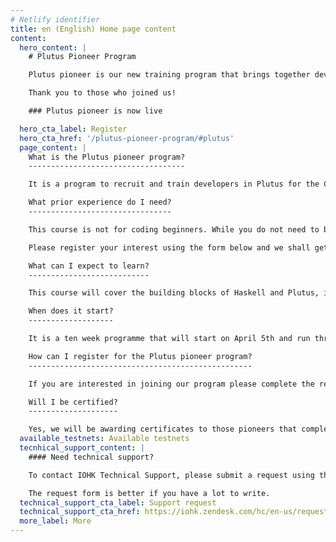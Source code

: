 ```yaml
---
# Netlify identifier
title: en (English) Home page content
content:
  hero_content: |
    # Plutus Pioneer Program

    Plutus pioneer is our new training program that brings together developers on a learning journey to help stress test our code before the official Plutus release. 

    Thank you to those who joined us! 

    ### Plutus pioneer is now live

  hero_cta_label: Register
  hero_cta_href: '/plutus-pioneer-program/#plutus'
  page_content: |
    What is the Plutus pioneer program?
    -----------------------------------

    It is a program to recruit and train developers in Plutus for the Cardano ecosystem. When you join this program you will become part of a group that will have early access to a set of courses that teach you the core principles of how to code in both Haskell and Plutus. It will be highly interactive, with weekly videos, exercises, and Q&A sessions, along with exclusive access to the creators and key experts in the language. You will also be able to join a dedicated community channel, created to help pioneers connect to each other as you learn. 

    What prior experience do I need?
    --------------------------------

    This course is not for coding beginners. While you do not need to be an expert in formal methods, programming  experience and a general aptitude for logical and mathematical thinking are highly desirable. Some prior knowledge of Haskell or functional programming is also recommended, as Plutus is heavily based on Haskell and includes advanced features like Template Haskell, type-level programming, and effect systems. We recommend that you read the [Learn You a Haskell guide](http://learnyouahaskell.com/) before the course.

    Please register your interest using the form below and we shall get back to you.

    What can I expect to learn?
    ---------------------------

    This course will cover the building blocks of Haskell and Plutus, including functions and data types, type classes, monads, template Haskell, using the Plutus Playground, the extended UTxO model, working with Plutus on and off the chain, minting policies, state machines, the Plutus application framework, as well as some case studies and practical exercises. 

    When does it start?
    -------------------

    It is a ten week programme that will start on April 5th and run through to June 11th. It will involve approximately ten hours a week of your time and efforts. As with all learning experiences, the more you put in the more you will get out!

    How can I register for the Plutus pioneer program?
    --------------------------------------------------

    If you are interested in joining our program please complete the registration form below and we will be in touch soon.

    Will I be certified?
    --------------------

    Yes, we will be awarding certificates to those pioneers that complete the entire program and are successful. Certificates will be represented as non fungible tokens (on the testnet) and locked by a Plutus contract. Pioneers can demonstrate their qualification by constructing an appropriate transaction to unlock their individual token.
  available_testnets: Available testnets
  tecnhical_support_content: |
    #### Need technical support?

    To contact IOHK Technical Support, please submit a request using the Submit a request form. You can also click on the Support button at the bottom right of your screen.

    The request form is better if you have a lot to write.
  technical_support_cta_label: Support request
  technical_support_cta_href: https://iohk.zendesk.com/hc/en-us/requests/new/
  more_label: More
---
```

